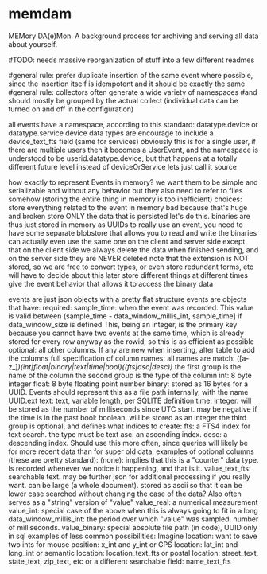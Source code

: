 memdam
======

MEMory DA(e)Mon. A background process for archiving and serving all data about yourself.

#TODO: needs massive reorganization of stuff into a few different readmes

#general rule: prefer duplicate insertion of the same event where possible, since the insertion itself is idempotent and it should be exactly the same
#general rule: collectors often generate a wide variety of namespaces
#and should mostly be grouped by the actual collect (individual data can be turned on and off in the configuration)

all events have a namespace, according to this standard:
    datatype.device or datatype.service
    device data types are encourage to include a device_text_fts field (same for services)
    obviously this is for a single user, if there are multiple users then it becomes a UserEvent, and the namespace is understood to be userid.datatype.device, but that happens at a totally different future level
    instead of deviceOrService lets just call it source

how exactly to represent Events in memory?
    we want them to be simple and serializable and without any behavior
    but they also need to refer to files somehow (storing the entire thing in memory is too inefficient)
    choices:
            store everything related to the event in memory
                    bad because that's huge and broken
            store ONLY the data that is persisted
                    let's do this.
                    binaries are thus just stored in memory as UUIDs
                    to really use an event, you need to have some separate blobstore that allows you to read and write the binaries
                            can actually even use the same one on the client and server side
                            except that on the client side we always delete the data when finished sending, and on the server side they are NEVER deleted
                            note that the extension is NOT stored, so we are free to convert types, or even store redundant forms, etc
                                    will have to decide about this later
            store different things at different times
            give the event behavior that allows it to access the binary data


events are just json objects with a pretty flat structure
events are objects that have:
    required: sample_time: when the event was recorded. This value is valid between (sample_time - data_window_millis_int, sample_time] if data_window_size is defined
        This, being an integer, is the primary key because you cannot have two events at the same time, which is already stored for every row anyway as the rowid, so this is as efficient as possible
    optional: all other columns.
        If any are new when inserting, alter table to add the columns
        full specification of column names:
            all names are match: ([a-z_]*)_(int|float|binary|text|time|bool)(_(fts|asc|desc))*
            the first group is the name of the column
            the second group is the type of the column
                int: 8 byte integer
                float: 8 byte floating point number
                binary: stored as 16 bytes for a UUID. Events should represent this as a file path internally, with the name UUID.ext
                text: text, variable length, per SQLITE definition
                time: integer. will be stored as the number of milliseconds since UTC start. may be negative if the time is in the past
                bool: boolean. will be stored as an integer
            the third group is optional, and defines what indices to create:
                fts: a FTS4 index for text search. the type must be text
                asc: an ascending index.
                desc: a descending index. Should use this more often, since queries will likely be for more recent data than for super old data.
        examples of optional columns (these are pretty standard):
            (none): implies that this is a "counter" data type. Is recorded whenever we notice it happening, and that is it.
            value_text_fts: searchable text. may be further json for additional processing if you really want. can be large (a whole document). stored as ascii so that it can be lower case searched without changing the case of the data? Also often serves as a "string" version of "value"
            value_real: a numerical measurement
            value_int: special case of the above when this is always going to fit in a long
            data_window_millis_int: the period over which "value" was sampled. number of milliseconds.
            value_binary: special absolute file path (in code), UUID only in sql
        examples of less common possibilities:
            Imagine location: want to save two ints for mouse position: x_int and y_int
            or GPS location: lat_int  and long_int
            or semantic location: location_text_fts
            or postal location: street_text, state_text, zip_text, etc
            or a different searchable field: name_text_fts
